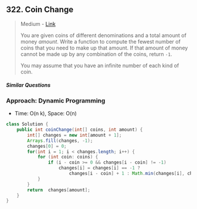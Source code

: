 ## 322. Coin Change 

> Medium - [Link](https://leetcode.com/problems/coin-change/)
>
> You are given coins of different denominations and a total amount of money *amount*. Write a function to compute the fewest number of coins that you need to make up that amount. If that amount of money cannot be made up by any combination of the coins, return `-1`.
>
> You may assume that you have an infinite number of each kind of coin.

##### Similar Questions



### Approach: Dynamic Programming

- Time: O(n k), Space: O(n)

```java
class Solution {
    public int coinChange(int[] coins, int amount) {
        int[] changes = new int[amount + 1];
        Arrays.fill(changes, -1);
        changes[0] = 0;
        for(int i = 1; i < changes.length; i++) {
            for (int coin: coins) {
                if (i - coin >= 0 && changes[i - coin] != -1) 
                    changes[i] = changes[i] == -1 ? 
                        changes[i - coin] + 1 : Math.min(changes[i], changes[i - coin] + 1);
            }
        }
        return  changes[amount];
    }
}
```

